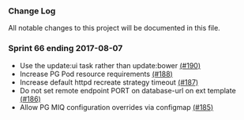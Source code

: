 ### Change Log

All notable changes to this project will be documented in this file.

### Sprint 66 ending 2017-08-07
- Use the update:ui task rather than update:bower [(#190)](https://github.com/ManageIQ/manageiq-pods/pull/190)
- Increase PG Pod resource requirements [(#188)](https://github.com/ManageIQ/manageiq-pods/pull/188)
- Increase default httpd recreate strategy timeout [(#187)](https://github.com/ManageIQ/manageiq-pods/pull/187)
- Do not set remote endpoint PORT on database-url on ext template [(#186)](https://github.com/ManageIQ/manageiq-pods/pull/186)
- Allow PG MIQ configuration overrides via configmap [(#185)](https://github.com/ManageIQ/manageiq-pods/pull/185)
